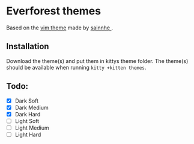 # Everforest themes

Based on the [vim theme](https://github.com/sainnhe/everforest) made by [sainnhe ](https://github.com/sainnhe).

## Installation
Download the theme(s) and put them in kittys theme folder.
The theme(s) should be available when running `kitty +kitten themes`.

## Todo:
- [X] Dark Soft
- [X] Dark Medium
- [X] Dark Hard
- [ ] Light Soft
- [ ] Light Medium
- [ ] Light Hard
